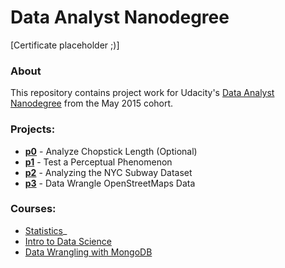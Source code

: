 # Data Analyst Nanodegree

[Certificate placeholder ;)]

### About
This repository contains project work for Udacity's [Data Analyst Nanodegree](https://www.udacity.com/course/nd002) from the May 2015 cohort.

### Projects:
- **[p0](p0)** - Analyze Chopstick Length (Optional)                                       
- **[p1](p1)** - Test a Perceptual Phenomenon
- **[p2](p2)** - Analyzing the NYC Subway Dataset
- **[p3](p3)** - Data Wrangle OpenStreetMaps Data

### Courses:
- [Statistics](https://www.udacity.com/course/viewer#!/c-ud134-nd)_
- [Intro to Data Science](https://www.udacity.com/course/viewer#!/c-ud359-nd/l-4329629164)
- [Data Wrangling with MongoDB](https://www.udacity.com/course/viewer#!/c-ud032-nd/l-768058569)

